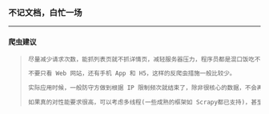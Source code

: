 ### 不记文档，白忙一场

------

#### 爬虫建议

> ```python
> 尽量减少请求次数，能抓列表页就不抓详情页，减轻服务器压力，程序员都是混口饭吃不容易。
> ```
>
> ```python
> 不要只看 Web 网站，还有手机 App 和 H5，这样的反爬虫措施一般比较少。
> ```
>
> ```python
> 实际应用时候，一般防守方做到根据 IP 限制频次就结束了，除非很核心的数据，不会再进行更多的验证，毕竟成本的问题会考虑到。
> ```
>
> ```python
> 如果真的对性能要求很高，可以考虑多线程(一些成熟的框架如 Scrapy都已支持)，甚至分布式...
> ```

